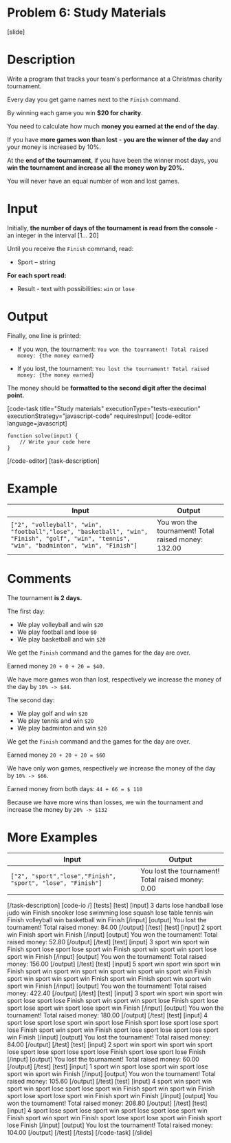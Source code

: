 # Problem 6: Study Materials

[slide]

# Description
Write a program that tracks your team's performance at a Christmas charity tournament. 

Every day you get game names next to the `Finish` command. 

By winning each game you win **$20 for charity**. 

You need to calculate how much **money you earned at the end of the day**. 

If you have **more games won than lost** - **you are the winner of the day** and your money is increased by 10%. 

At the **end of the tournament**, if you have been the winner most days, you **win the tournament and increase all the money won by 20%.**

You will never have an equal number of won and lost games.


# Input
Initially, **the number of days of the tournament is read from the console** - an integer in the interval \[1… 20\]

Until you receive the `Finish` command, read:

- Sport – string

**For each sport read:**

- Result - text with possibilities:  `win` or `lose`


# Output

Finally, one line is printed:

- If you won, the tournament: `You won the tournament! Total raised money: {the money earned}`

- If you lost, the tournament: `You lost the tournament! Total raised money: {the money earned}`

The money should be **formatted to the second digit after the decimal point.**


[code-task title="Study materials" executionType="tests-execution" executionStrategy="javascript-code" requiresInput]
[code-editor language=javascript]
```
function solve(input) {
	// Write your code here
}
```
[/code-editor]
[task-description]

# Example

| **Input** | **Output** |
| --- | --- |
|`["2", "volleyball", "win", "football","lose", "basketball", "win", "Finish", "golf", "win", "tennis", "win", "badminton", "win", "Finish"]` | You won the tournament! Total raised money: 132.00 |

# Comments

The tournament **is 2 days.**

The first day:

- We play volleyball and win `$20`
- We play football and lose `$0`
- We play basketball and win `$20`

We get the `Finish` command and the games for the day are over. 

Earned money `20 + 0 + 20 = $40.` 

We have more games won than lost, respectively we increase the money of the day by `10% -> $44`.

The second day:

- We play golf and win `$20`
- We play tennis and win  `$20`
- We play badminton and win `$20`

We get the `Finish` command and the games for the day are over.

Earned money `20 + 20 + 20 = $60` 

We have only won games, respectively we increase the money of the day by `10% -> $66`.

Earned money from both days: `44 + 66 = $ 110`

Because we have more wins than losses, we win the tournament and increase the money by `20% -> $132`

# More Examples

| **Input** | **Output** |
| --- | --- |
|`["2", "sport","lose","Finish", "sport", "lose", "Finish"]` | You lost the tournament! Total raised money: 0.00|
 
[/task-description]
[code-io /]
[tests]
[test]
[input]
3
darts
lose
handball
lose
judo
win
Finish
snooker
lose
swimming
lose
squash
lose
table tennis
win
Finish
volleyball
win
basketball
win
Finish
[/input]
[output]
You lost the tournament! Total raised money: 84.00
[/output]
[/test]
[test]
[input]
2
sport
win
Finish
sport
win
Finish
[/input]
[output]
You won the tournament! Total raised money: 52.80
[/output]
[/test]
[test]
[input]
3
sport
win
sport
win
Finish
sport
lose
sport
lose
sport
win
Finish
sport
win
sport
win
sport
lose
sport
win
Finish
[/input]
[output]
You won the tournament! Total raised money: 156.00
[/output]
[/test]
[test]
[input]
5
sport
win
sport
win
sport
win
Finish
sport
win
sport
win
sport
win
sport
win
sport
win
sport
win
Finish
sport
win
sport
win
sport
win
Finish
sport
win
Finish
sport
win
sport
win
sport
win
Finish
[/input]
[output]
You won the tournament! Total raised money: 422.40
[/output]
[/test]
[test]
[input]
3
sport
win
sport
win
sport
win
sport
lose
sport
lose
Finish
sport
win
sport
win
sport
lose
Finish
sport
lose
sport
lose
sport
win
sport
lose
sport
win
Finish
[/input]
[output]
You won the tournament! Total raised money: 180.00
[/output]
[/test]
[test]
[input]
4
sport
lose
sport
lose
sport
win
sport
lose
Finish
sport
lose
sport
lose
sport
lose
Finish
sport
win
sport
win
Finish
sport
lose
sport
lose
sport
lose
sport
win
Finish
[/input]
[output]
You lost the tournament! Total raised money: 84.00
[/output]
[/test]
[test]
[input]
2
sport
win
sport
win
sport
win
sport
lose
sport
lose
sport
lose
sport
lose
Finish
sport
lose
sport
lose
Finish
[/input]
[output]
You lost the tournament! Total raised money: 60.00
[/output]
[/test]
[test]
[input]
1
sport
win
sport
lose
sport
win
sport
lose
sport
win
sport
win
Finish
[/input]
[output]
You won the tournament! Total raised money: 105.60
[/output]
[/test]
[test]
[input]
4
sport
win
sport
win
sport
win
sport
lose
sport
lose
sport
win
Finish
sport
win
sport
win
Finish
sport
lose
sport
lose
sport
win
Finish
sport
win
Finish
[/input]
[output]
You won the tournament! Total raised money: 208.80
[/output]
[/test]
[test]
[input]
4
sport
lose
sport
lose
sport
win
sport
lose
sport
lose
sport
win
Finish
sport
win
sport
win
Finish
sport
lose
sport
lose
sport
win
Finish
sport
lose
Finish
[/input]
[output]
You lost the tournament! Total raised money: 104.00
[/output]
[/test]
[/tests]
[/code-task]
[/slide]